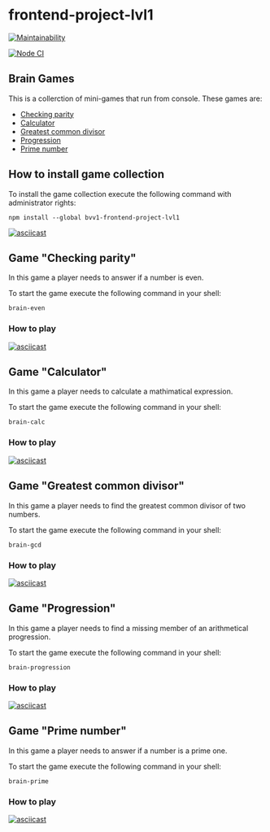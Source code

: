 # frontend-project-lvl1

[![Maintainability](https://api.codeclimate.com/v1/badges/0ce7a7c9a0a713042117/maintainability)](https://codeclimate.com/github/vbuzivskoy/frontend-project-lvl1/maintainability)

[![Node CI](https://github.com/vbuzivskoy/frontend-project-lvl1/workflows/Node%20CI/badge.svg)](https://github.com/vbuzivskoy/frontend-project-lvl1/actions)

## Brain Games

This is a collerction of mini-games that run from console. These games are:
- [Checking parity](https://github.com/vbuzivskoy/frontend-project-lvl1#game-checking-parity)
- [Calculator](https://github.com/vbuzivskoy/frontend-project-lvl1#game-calculator)
- [Greatest common divisor](https://github.com/vbuzivskoy/frontend-project-lvl1#game-greatest-common-divisor)
- [Progression](https://github.com/vbuzivskoy/frontend-project-lvl1#game-progression)
- [Prime number](https://github.com/vbuzivskoy/frontend-project-lvl1#game-prime-number)

## How to install game collection

To install the game collection execute the following command with administrator rights:
```
npm install --global bvv1-frontend-project-lvl1
```

[![asciicast](https://asciinema.org/a/U91OhNRfd5rtpjjiu3P192z3K.svg)](https://asciinema.org/a/U91OhNRfd5rtpjjiu3P192z3K)

## Game "Checking parity"

In this game a player needs to answer if a number is even.

To start the game execute the following command in your shell:
```
brain-even
```

### How to play

[![asciicast](https://asciinema.org/a/2PTeUuAE30Er5xQIBoB9ogDsW.svg)](https://asciinema.org/a/2PTeUuAE30Er5xQIBoB9ogDsW)

## Game "Calculator"

In this game a player needs to calculate a mathimatical expression.

To start the game execute the following command in your shell:
```
brain-calc
```

### How to play

[![asciicast](https://asciinema.org/a/GMuIqMeNxv6E76vaHvQt06buX.svg)](https://asciinema.org/a/GMuIqMeNxv6E76vaHvQt06buX)

## Game "Greatest common divisor"

In this game a player needs to find the greatest common divisor of two numbers.

To start the game execute the following command in your shell:
```
brain-gcd
```

### How to play

[![asciicast](https://asciinema.org/a/Ua8EwbnXU0j79a5aXbJYLBMeu.svg)](https://asciinema.org/a/Ua8EwbnXU0j79a5aXbJYLBMeu)

## Game "Progression"

In this game a player needs to find a missing member of an arithmetical progression.

To start the game execute the following command in your shell:
```
brain-progression
```

### How to play

[![asciicast](https://asciinema.org/a/RE3mtYGf0lfnihxKeYG3FRGMq.svg)](https://asciinema.org/a/RE3mtYGf0lfnihxKeYG3FRGMq)

## Game "Prime number"

In this game a player needs to answer if a number is a prime one.

To start the game execute the following command in your shell:
```
brain-prime
```

### How to play

[![asciicast](https://asciinema.org/a/itYf2HmMQrQcGQqIxemVnTZcE.svg)](https://asciinema.org/a/itYf2HmMQrQcGQqIxemVnTZcE)